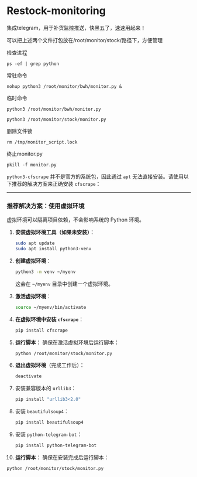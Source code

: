 # Restock-monitoring

集成telegram，用于补货监控推送，快黑五了，速速用起来！

可以把上述两个文件打包放在/root/monitor/stock/路径下，方便管理


检查进程
```
ps -ef | grep python
```

常驻命令
```
nohup python3 /root/monitor/bwh/monitor.py &
```

临时命令
```
python3 /root/monitor/bwh/monitor.py
```
```
python3 /root/monitor/stock/monitor.py
```
删除文件锁
```
rm /tmp/monitor_script.lock
```
终止monitor.py
```
pkill -f monitor.py
```
`python3-cfscrape` 并不是官方的系统包，因此通过 `apt` 无法直接安装。请使用以下推荐的解决方案来正确安装 `cfscrape`：

---

### **推荐解决方案：使用虚拟环境**
虚拟环境可以隔离项目依赖，不会影响系统的 Python 环境。

1. **安装虚拟环境工具（如果未安装）**：
   ```bash
   sudo apt update
   sudo apt install python3-venv
   ```

2. **创建虚拟环境**：
   ```bash
   python3 -m venv ~/myenv
   ```
   这会在 `~/myenv` 目录中创建一个虚拟环境。

3. **激活虚拟环境**：
   ```bash
   source ~/myenv/bin/activate
   ```

4. **在虚拟环境中安装 `cfscrape`**：
   ```bash
   pip install cfscrape
   ```

5. **运行脚本**：
   确保在激活虚拟环境后运行脚本：
   ```bash
   python /root/monitor/stock/monitor.py
   ```

6. **退出虚拟环境**（完成工作后）：
   ```bash
   deactivate
   ```
   
7. 安装兼容版本的 `urllib3`：
   ```bash
   pip install "urllib3<2.0"
   ```

8. 安装 `beautifulsoup4`：
   ```bash
   pip install beautifulsoup4
   ```

9. 安装 `python-telegram-bot`：
   ```bash
   pip install python-telegram-bot
   ```

10. **运行脚本**：
   确保在安装完成后运行脚本：
   ```bash
   python /root/monitor/stock/monitor.py
   ```
